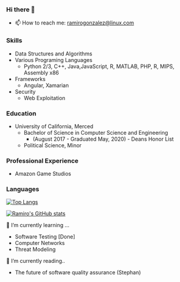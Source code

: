 ### Hi there 👋

<!--
**r4mz3r0/r4mz3r0** is a ✨ _special_ ✨ repository because its `README.md` (this file) appears on your GitHub profile.

Here are some ideas to get you started:

- 🔭 I’m currently working on ...
- 🌱 I’m currently learning ...
- 👯 I’m looking to collaborate on ...
- 🤔 I’m looking for help with ...
- 💬 Ask me about ...
- 😄 Pronouns: ...
- ⚡ Fun fact: ...
-->
- 📫 How to reach me: ramirogonzalez@linux.com

### Skills 
- Data Structures and Algorithms 
- Various Programing Languages
  - Python 2/3, C++, Java,JavaScript, R, MATLAB, PHP, R, MIPS, Assembly x86
- Frameworks 
  - Angular, Xamarian
- Security 
  - Web Exploitation
### Education 
- University of California, Merced 
  - Bachelor of Science in Computer Science and Engineering
    - (August 2017 - Graduated May, 2020) - Deans Honor List
  - Political Science, Minor
  
### Professional Experience 
- Amazon Game Studios 

### Languages
[![Top Langs](https://github-readme-stats.vercel.app/api/top-langs/?username=r4mz3r0&layout=compact&langs_count=10)](https://github.com/r4mz3r0) 

[![Ramiro's GitHub stats](https://github-readme-stats.vercel.app/api?username=r4mz3r0)](https://github.com/anuraghazra/github-readme-stats)


🌱 I’m currently learning ...
- Software Testing [Done]
- Computer Networks 
- Threat Modeling

🔭 I’m currently reading..
- The future of software quality assurance (Stephan)
